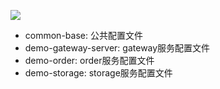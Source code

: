 ![](https://gitee.com/mixbe/blog-image/raw/master/img/WX20210709-171136@2x.png)

* common-base: 公共配置文件
* demo-gateway-server:  gateway服务配置文件
* demo-order:  order服务配置文件
* demo-storage: storage服务配置文件
